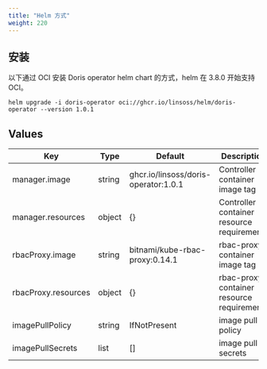 ```yaml
---
title: "Helm 方式"
weight: 220
---
```


## 安装

以下通过 OCI 安装 Doris operator helm chart 的方式，helm 在 3.8.0 开始支持 OCI。

```shell
helm upgrade -i doris-operator oci://ghcr.io/linsoss/helm/doris-operator --version 1.0.1
```

## Values

| **Key**             | **Type** | **Default**                          | **Description**                            |
|---------------------|----------|--------------------------------------|--------------------------------------------|
| manager.image       | string   | ghcr.io/linsoss/doris-operator:1.0.1 | Controller container image tag             |
| manager.resources   | object   | {}                                   | Controller container resource requirement  |
| rbacProxy.image     | string   | bitnami/kube-rbac-proxy:0.14.1       | rbac-proxy container image tag             |
| rbacProxy.resources | object   | {}                                   | rbac-proxy container resource requirements |
| imagePullPolicy     | string   | IfNotPresent                         | image pull policy                          |
| imagePullSecrets    | list     | []                                   | image pull secrets                         |

